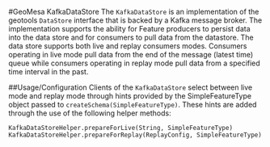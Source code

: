 #GeoMesa KafkaDataStore
The `KafkaDataStore` is an implementation of the geotools `DataStore` interface that is backed by a Kafka message broker.
The implementation supports the ability for Feature producers to persist data into the data store and for consumers to 
pull data from the datastore.  The data store supports both live and replay consumers modes.  Consumers operating in 
live mode pull data from the end of the message (latest time) queue while consumers operating in replay mode pull data 
from a specified time interval in the past.  

##Usage/Configuration
Clients of the `KafkaDataStore` select between live mode and replay mode through hints provided by the SimpleFeatureType
object passed to `createSchema(SimpleFeatureType)`.  These hints are added through the use of the following helper
methods:

```
KafkaDataStoreHelper.prepareForLive(String, SimpleFeatureType)
KafkaDataStoreHelper.prepareForReplay(ReplayConfig, SimpleFeatureType)
```